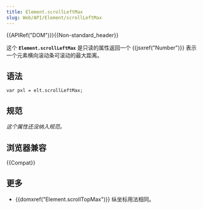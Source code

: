 ```yaml
---
title: Element.scrollLeftMax
slug: Web/API/Element/scrollLeftMax
---
```


{{APIRef("DOM")}}{{Non-standard_header}}

这个 **`Element.scrollLeftMax`** 是只读的属性返回一个 {{jsxref("Number")}} 表示一个元素横向滚动条可滚动的最大距离。

## 语法

```plain
var pxl = elt.scrollLeftMax;
```

## 规范

_这个属性还没纳入规范。_

## 浏览器兼容

{{Compat}}

## 更多

- {{domxref("Element.scrollTopMax")}} 纵坐标用法相同。
